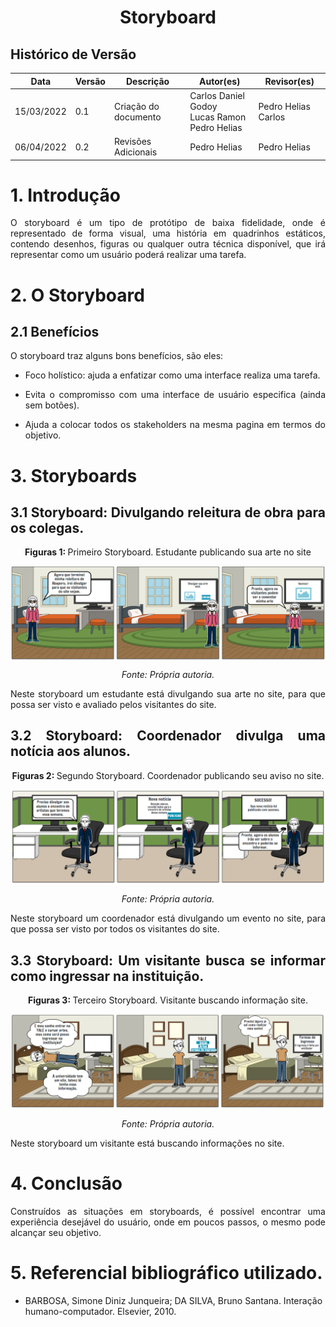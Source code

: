 # <center>Storyboard

## Histórico de Versão

| Data       | Versão | Descrição            | Autor(es)                                          | Revisor(es) |
| ---------- | ------ | -------------------- | -------------------------------------------------- | ----------- |
| 15/03/2022 | 0.1    | Criação do documento | Carlos Daniel Godoy<br>Lucas Ramon<br>Pedro Helias | Pedro Helias Carlos   |
| 06/04/2022 | 0.2    | Revisões Adicionais | Pedro Helias | Pedro Helias   |

<div align="justify">

# 1. Introdução

<p style="text-align: justify;">
O storyboard é um tipo de protótipo de baixa fidelidade, onde é representado de forma visual, uma história em quadrinhos estáticos, contendo desenhos, figuras ou qualquer outra técnica disponível, que irá representar como um usuário poderá realizar uma tarefa.
</p>

# 2. O Storyboard

## 2.1 Benefícios

<p style="text-align: justify;">
O storyboard traz alguns bons benefícios, são eles:

- Foco holístico: ajuda a enfatizar como uma interface realiza uma tarefa.

- Evita o compromisso com uma interface de usuário especifica (ainda sem botões).
- Ajuda a colocar todos os stakeholders na mesma pagina em termos do objetivo.
</p>

# 3. Storyboards

## 3.1 Storyboard: Divulgando releitura de obra para os colegas.

<div>
      <div align="center">
      <b>Figuras 1: </b> Primeiro Storyboard. Estudante publicando sua arte no site
      </div>
   </div>

<img align='center' src="https://github.com/Interacao-Humano-Computador/2021.2-Grupo-05-Yale/blob/inicio/docs/documentos/imagens/storyboard/story-abaporu.png?raw=true"><br>

 <center><i>Fonte: Própria autoria.</i></center>

<p style="text-align: justify;">Neste storyboard um estudante está divulgando sua arte no site, para que possa ser visto e avaliado pelos visitantes do site.
</p>

## 3.2 Storyboard: Coordenador divulga uma notícia aos alunos.

<div>
      <div align="center">
      <b>Figuras 2: </b> Segundo Storyboard.  Coordenador publicando seu aviso no site.
      </div>
   </div>

<img align='center' src="https://github.com/Interacao-Humano-Computador/2021.2-Grupo-05-Yale/blob/inicio/docs/documentos/imagens/storyboard/story-coordenador.png?raw=true"><br>

 <center><i>Fonte: Própria autoria.</i></center>

<p style="text-align: justify;">Neste storyboard um coordenador está divulgando um evento no site, para que possa ser visto por todos os visitantes do site.
</p>

## 3.3 Storyboard: Um visitante busca se informar como ingressar na instituição.

<div>
      <div align="center">
      <b>Figuras 3: </b> Terceiro Storyboard. Visitante buscando informação site.
      </div>
   </div>

<img align='center' src="https://github.com/Interacao-Humano-Computador/2021.2-Grupo-05-Yale/blob/inicio/docs/documentos/imagens/storyboard/story-vestibular.png?raw=true"><br>

<center><i>Fonte: Própria autoria.</i></center>

<p style="text-align: justify;">Neste storyboard um visitante está buscando informações no site.
</p>

# 4. Conclusão

<p style="text-align: justify;">Construídos as situações em storyboards, é possível encontrar uma experiência desejável do usuário, onde em poucos passos, o mesmo pode alcançar seu objetivo.
</p>

</div>

# 5. Referencial bibliográfico utilizado.

- BARBOSA, Simone Diniz Junqueira; DA SILVA, Bruno Santana. Interação humano-computador. Elsevier, 2010.
